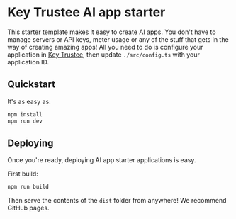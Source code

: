 # Key Trustee AI app starter

This starter template makes it easy to create AI apps. You don't have to manage servers or API keys, meter usage or any of the stuff that gets in the way of creating amazing apps! All you need to do is configure your application in <a href="https://app.keytrustee.org">Key Trustee</a>, then update `./src/config.ts` with your application ID.

## Quickstart

It's as easy as:

```bash
npm install
npm run dev
```

## Deploying

Once you're ready, deploying AI app starter applications is easy.

First build:

```bash
npm run build
```

Then serve the contents of the `dist` folder from anywhere!  We recommend GitHub pages.